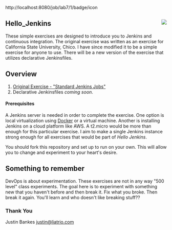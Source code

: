 http://localhost:8080/job/lab7/1/badge/icon

## Hello_Jenkins <img align="right" src="img/liatrio.png">
These simple exercises are designed to introduce you to Jenkins and continuous integration. The original exercise 
was written as an exercise for California State University, Chico. I have since modified it to be a simple exercise for
anyone to use. There will be a new version of the exercise that utilizes declarative Jenkinsfiles. 

## Overview
1. [Original Exercise - "Standard Jenkins Jobs"](original/README.md)
2. Declarative Jenkinsfiles _coming soon_. 

#### Prerequisites
A Jenkins server is needed in order to complete the exercise. One option is local virtualization using 
[Docker](https://hub.docker.com/r/jenkins/jenkins/) or a virtual machine. Another is installing Jenkins on a cloud 
platform like AWS. A t2.micro would be more than enough for this particular exercise. I aim to make a single Jenkins
instance strong enough for all exercises that would be part of _Hello Jenkins_.

You should fork this repository and set up to run on your own. This will allow you to change and experiment to your
heart's desire. 

## Something to remember
DevOps is about experimentation. These exercises are not in any way "500 level" class experiments. The goal here is to
experiment with something new that you haven't before and then break it. Fix what you broke. Then break it again. 
You'll learn and who doesn't like breaking stuff??

### Thank You  
Justin Bankes <justin@liatrio.com>  
